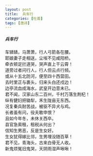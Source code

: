 ```yaml
---
layout: post
title:  兵车行
categories: [杜甫]
tags: [唐诗]
---
```


##### 兵车行

车辚辚，马萧萧，行人弓箭各在腰。	<br>
耶娘妻子走相送，尘埃不见咸阳桥。	<br>
牵衣顿足拦道哭，哭声直上干云霄！	<br>
道旁过者问行人，行人但云点行频。	<br>
或从十五北防河，便至四十西营田。	<br>
去时里正与裹头，归来头白还戍边！	<br>
边亭流血成海水，武皇开边意未已。	<br>
君不闻，汉家山东二百州，千村万落生荆杞！	<br>
纵有健妇把锄犁，禾生陇亩无东西。	<br>
况复秦兵耐苦战，被驱不异犬与鸡。	<br>
长者虽有问，役夫敢申恨？	<br>
且如今年冬，未休关西卒。	<br>
县官急索租，租税从何出？	<br>
信知生男恶，反是生女好。	<br>
生女犹得嫁比邻，生男埋没随百草！	<br>
君不见，青海头，古来白骨无人收。	<br>
新鬼烦冤旧鬼哭，天阴雨湿声啾啾！	<br>













































